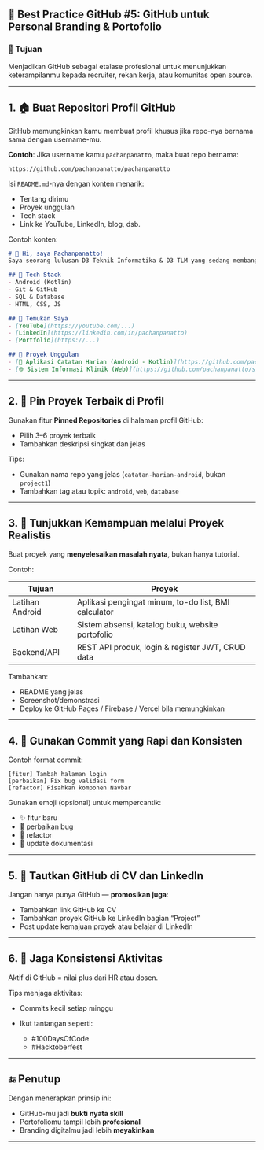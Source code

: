 ## 📘 Best Practice GitHub #5: GitHub untuk Personal Branding & Portofolio

### 🎯 Tujuan

Menjadikan GitHub sebagai etalase profesional untuk menunjukkan keterampilanmu kepada recruiter, rekan kerja, atau komunitas open source.

---

## 1. 🏠 Buat Repositori Profil GitHub

GitHub memungkinkan kamu membuat profil khusus jika repo-nya bernama sama dengan username-mu.

**Contoh**:
Jika username kamu `pachanpanatto`, maka buat repo bernama:

```
https://github.com/pachanpanatto/pachanpanatto
```

Isi `README.md`-nya dengan konten menarik:

* Tentang dirimu
* Proyek unggulan
* Tech stack
* Link ke YouTube, LinkedIn, blog, dsb.

Contoh konten:

```md
# 👋 Hi, saya Pachanpanatto!
Saya seorang lulusan D3 Teknik Informatika & D3 TLM yang sedang membangun karier sebagai programmer dan tenaga laboratorium.

## 🔧 Tech Stack
- Android (Kotlin)
- Git & GitHub
- SQL & Database
- HTML, CSS, JS

## 🔗 Temukan Saya
- [YouTube](https://youtube.com/...)
- [LinkedIn](https://linkedin.com/in/pachanpanatto)
- [Portfolio](https://...)

## 📌 Proyek Unggulan
- [📱 Aplikasi Catatan Harian (Android - Kotlin)](https://github.com/pachanpanatto/catatan-harian)
- [🌐 Sistem Informasi Klinik (Web)](https://github.com/pachanpanatto/sistem-klinik)
```

---

## 2. 📌 Pin Proyek Terbaik di Profil

Gunakan fitur **Pinned Repositories** di halaman profil GitHub:

* Pilih 3–6 proyek terbaik
* Tambahkan deskripsi singkat dan jelas

Tips:

* Gunakan nama repo yang jelas (`catatan-harian-android`, bukan `project1`)
* Tambahkan tag atau topik: `android`, `web`, `database`

---

## 3. 🧪 Tunjukkan Kemampuan melalui Proyek Realistis

Buat proyek yang **menyelesaikan masalah nyata**, bukan hanya tutorial.

Contoh:

| Tujuan          | Proyek                                               |
| --------------- | ---------------------------------------------------- |
| Latihan Android | Aplikasi pengingat minum, to-do list, BMI calculator |
| Latihan Web     | Sistem absensi, katalog buku, website portofolio     |
| Backend/API     | REST API produk, login & register JWT, CRUD data     |

Tambahkan:

* README yang jelas
* Screenshot/demonstrasi
* Deploy ke GitHub Pages / Firebase / Vercel bila memungkinkan

---

## 4. 📝 Gunakan Commit yang Rapi dan Konsisten

Contoh format commit:

```
[fitur] Tambah halaman login
[perbaikan] Fix bug validasi form
[refactor] Pisahkan komponen Navbar
```

Gunakan emoji (opsional) untuk mempercantik:

* ✨ fitur baru
* 🐛 perbaikan bug
* 🧼 refactor
* 📄 update dokumentasi

---

## 5. 💼 Tautkan GitHub di CV dan LinkedIn

Jangan hanya punya GitHub — **promosikan juga**:

* Tambahkan link GitHub ke CV
* Tambahkan proyek GitHub ke LinkedIn bagian “Project”
* Post update kemajuan proyek atau belajar di LinkedIn

---

## 6. 🔁 Jaga Konsistensi Aktivitas

Aktif di GitHub = nilai plus dari HR atau dosen.

Tips menjaga aktivitas:

* Commits kecil setiap minggu
* Ikut tantangan seperti:

  * \#100DaysOfCode
  * \#Hacktoberfest

---

## 🔚 Penutup

Dengan menerapkan prinsip ini:

* GitHub-mu jadi **bukti nyata skill**
* Portofoliomu tampil lebih **profesional**
* Branding digitalmu jadi lebih **meyakinkan**

---
